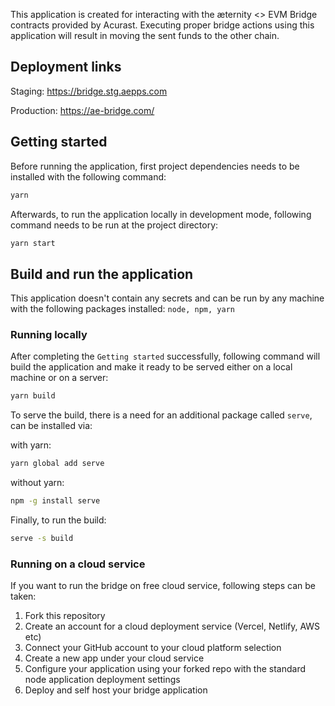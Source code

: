 This application is created for interacting with the æternity <> EVM Bridge contracts provided by Acurast. Executing proper bridge actions using this application will result in moving the sent funds to the other chain.

## Deployment links

Staging: https://bridge.stg.aepps.com

Production: https://ae-bridge.com/

## Getting started

Before running the application, first project dependencies needs to be installed with the following command:

```sh
yarn
```

Afterwards, to run the application locally in development mode, following command needs to be run at the project directory:

```sh
yarn start
```

## Build and run the application

This application doesn't contain any secrets and can be run by any machine with the following packages installed: `node, npm, yarn`

### Running locally

After completing the `Getting started` successfully, following command will build the application and make it ready to be served either on a local machine or on a server:

```sh
yarn build
```

To serve the build, there is a need for an additional package called `serve`, can be installed via:

with yarn:

```sh
yarn global add serve
```

without yarn:

```sh
npm -g install serve
```

Finally, to run the build:

```sh
serve -s build
```

### Running on a cloud service

If you want to run the bridge on free cloud service, following steps can be taken:

1. Fork this repository
2. Create an account for a cloud deployment service (Vercel, Netlify, AWS etc)
3. Connect your GitHub account to your cloud platform selection
4. Create a new app under your cloud service
5. Configure your application using your forked repo with the standard node application deployment settings
6. Deploy and self host your bridge application
